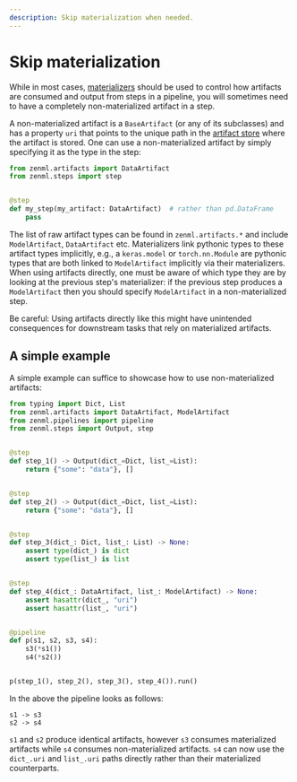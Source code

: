 ```yaml
---
description: Skip materialization when needed.
---
```


# Skip materialization

While in most cases, [materializers](../developer-guide/materializer.md) should
be used to control
how artifacts are consumed and output from steps in a pipeline, you will
sometimes
need to have a completely non-materialized artifact in a step.

A non-materialized artifact is a `BaseArtifact` (or any of its subclasses) and
has a property `uri` that points
to the unique path in the [artifact store](../introduction/core-concepts.md)
where the
artifact is stored. One can use a non-materialized artifact by simply specifying
it as the type in
the step:

```python
from zenml.artifacts import DataArtifact
from zenml.steps import step


@step
def my_step(my_artifact: DataArtifact)  # rather than pd.DataFrame
    pass
```

The list of raw artifact types can be found in `zenml.artifacts.*` and
include `ModelArtifact`, `DataArtifact` etc.
Materializers link pythonic types to these artifact types implicitly, e.g.,
a `keras.model` or `torch.nn.Module` are pythonic
types that are both linked to `ModelArtifact` implicitly via their
materializers. When using artifacts directly, one must
be aware of which type they are by looking at the previous step's materializer:
if the previous step produces a
`ModelArtifact` then you should specify `ModelArtifact` in a non-materialized
step.

Be careful: Using artifacts directly like this might have unintended
consequences for downstream
tasks that rely on materialized artifacts.

## A simple example

A simple example can suffice to showcase how to use non-materialized artifacts:

```python
from typing import Dict, List
from zenml.artifacts import DataArtifact, ModelArtifact
from zenml.pipelines import pipeline
from zenml.steps import Output, step


@step
def step_1() -> Output(dict_=Dict, list_=List):
    return {"some": "data"}, []


@step
def step_2() -> Output(dict_=Dict, list_=List):
    return {"some": "data"}, []


@step
def step_3(dict_: Dict, list_: List) -> None:
    assert type(dict_) is dict
    assert type(list_) is list


@step
def step_4(dict_: DataArtifact, list_: ModelArtifact) -> None:
    assert hasattr(dict_, "uri")
    assert hasattr(list_, "uri")


@pipeline
def p(s1, s2, s3, s4):
    s3(*s1())
    s4(*s2())


p(step_1(), step_2(), step_3(), step_4()).run()
```

In the above the pipeline looks as follows:

```shell
s1 -> s3 
s2 -> s4
```

`s1` and `s2` produce identical artifacts, however `s3` consumes materialized
artifacts
while `s4` consumes non-materialized artifacts. `s4` can now use the `dict_.uri`
and `list_.uri` paths directly rather than their materialized counterparts.
